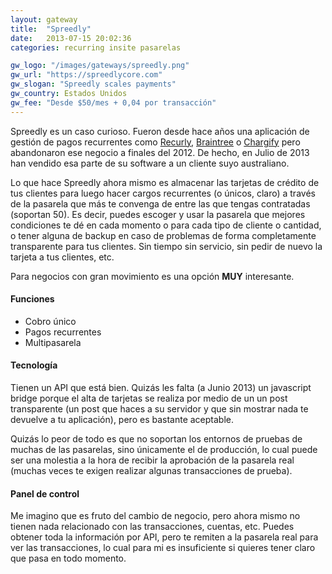 ```yaml
---
layout: gateway
title:  "Spreedly"
date:   2013-07-15 20:02:36
categories: recurring insite pasarelas

gw_logo: "/images/gateways/spreedly.png"
gw_url: "https://spreedlycore.com"
gw_slogan: "Spreedly scales payments"
gw_country: Estados Unidos
gw_fee: "Desde $50/mes + 0,04 por transacción"
---
```


Spreedly es un caso curioso. Fueron desde hace años una aplicación de gestión de pagos recurrentes como [Recurly](/recurly/), [Braintree](/braintree/) o [Chargify](/chargify/) pero abandonaron ese negocio a finales del 2012. De hecho, en Julio de 2013 han vendido esa parte de su software a un cliente suyo australiano. 

Lo que hace Spreedly ahora mismo es almacenar las tarjetas de crédito de tus clientes para luego hacer cargos recurrentes (o únicos, claro) a través de la pasarela que más te convenga de entre las que tengas contratadas (soportan 50). Es decir, puedes escoger y usar la pasarela que mejores condiciones te dé en cada momento o para cada tipo de cliente o cantidad, o tener alguna de backup en caso de problemas de forma completamente transparente para tus clientes. Sin tiempo sin servicio, sin pedir de nuevo la tarjeta a tus clientes, etc.

Para negocios con gran movimiento es una opción **MUY** interesante.


#### Funciones

- Cobro único
- Pagos recurrentes
- Multipasarela


#### Tecnología

Tienen un API que está bien. Quizás les falta (a Junio 2013) un javascript bridge porque el alta de tarjetas se realiza por medio de un un post transparente (un post que haces a su servidor y que sin mostrar nada te devuelve a tu aplicación), pero es bastante aceptable.

Quizás lo peor de todo es que no soportan los entornos de pruebas de muchas de las pasarelas, sino únicamente el de producción, lo cual puede ser una molestia a la hora de recibir la aprobación de la pasarela real (muchas veces te exigen realizar algunas transacciones de prueba). 


#### Panel de control

Me imagino que es fruto del cambio de negocio, pero ahora mismo no tienen nada relacionado con las transacciones, cuentas, etc. Puedes obtener toda la información por API, pero te remiten a la pasarela real para ver las transacciones, lo cual para mi es insuficiente si quieres tener claro que pasa en todo momento.

